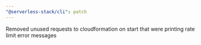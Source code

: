 ```yaml
---
"@serverless-stack/cli": patch
---
```


Removed unused requests to cloudformation on start that were printing rate limit error messages

